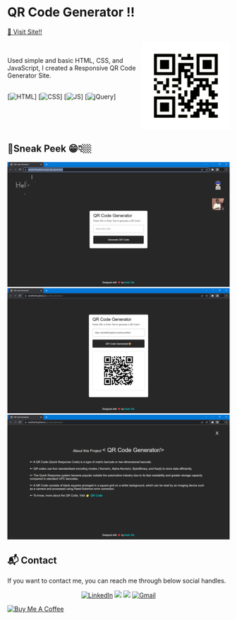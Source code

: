 # QR Code Generator !!
[🔗 Visit Site!!](https://anishhh20.github.io/qrcode-generator/)

<img align="right" height="200" width="200" alt="" src="images/qr.gif" />
<br>
<br>
Used simple and basic HTML, CSS, and JavaScript, I created a Responsive QR Code Generator Site.
<br><br>

[![HTML](https://img.shields.io/badge/html5%20-%23E34F26.svg?&style=for-the-badge&logo=html5&logoColor=white)]
[![CSS](https://img.shields.io/badge/css3%20-%231572B6.svg?&style=for-the-badge&logo=css3&logoColor=white)]
[![JS](https://img.shields.io/badge/javascript%20-%23323330.svg?&style=for-the-badge&logo=javascript&logoColor=%23F7DF1E)]
[<img alt="jQuery" src="https://img.shields.io/badge/jquery-%230769AD.svg?style=for-the-badge&logo=jquery&logoColor=white"/>]<br><br><br><br><br>

## 📌Sneak Peek 😁👇🏼

<img src="images/screenshots/ss1.png" >
<img src="images/screenshots/ss2.png" >
<img src="images/screenshots/ss3.png" >

<h2>📬 Contact</h2>

If you want to contact me, you can reach me through below social handles.

<div align="center">

<a  href="https://in.linkedin.com/in/anishteli238?trk=profile-badge" target="_blank"><img alt="LinkedIn" src="https://img.shields.io/badge/linkedin%20-%230077B5.svg?&style=for-the-badge&logo=linkedin&logoColor=white" /></a>
<a href="https://www.instagram.com/anishhh20/" target="_blank"><img src="https://img.shields.io/badge/Instagram-E4405F?style=for-the-badge&logo=instagram&logoColor=white" /></a>
<a href="https://twitter.com/anish_teli238" target="_blank"><img src="https://img.shields.io/badge/twitter-%2300acee.svg?&style=for-the-badge&logo=twitter&logoColor=white&alt=twitter" /></a>
<a href="mailto:anishteli238@gmail.com"><img  alt="Gmail" src="https://img.shields.io/badge/Gmail-D14836?style=for-the-badge&logo=gmail&logoColor=white" />

</div>

<a href="https://www.buymeacoffee.com/anishhh20" target="_blank"><img src="https://cdn.buymeacoffee.com/buttons/v2/default-yellow.png" alt="Buy Me A Coffee" style="height: 45px !important;width: 180px !important;" ></a>
